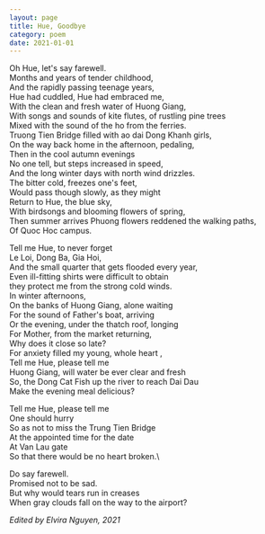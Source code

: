 ```yaml
---
layout: page
title: Hue, Goodbye
category: poem
date: 2021-01-01
---
```


Oh Hue, let's say farewell.\
Months and years of tender childhood,\
And the rapidly passing teenage years,\
Hue had cuddled, Hue had embraced me,\
With the clean and fresh water of Huong Giang,\
With songs and sounds of kite flutes, of rustling pine trees\
Mixed with the sound of the ho from the ferries. \
Truong Tien Bridge filled with ao dai Dong Khanh girls, \
On the way back home in the afternoon, pedaling,\
Then in the cool autumn evenings\
No one tell, but steps increased in speed,\
And the long winter days with north wind drizzles.\
The bitter cold, freezes one's feet,\
Would pass though slowly, as they might\
Return to Hue, the blue sky,\
With birdsongs and blooming flowers of spring,\
Then summer arrives Phuong flowers reddened the walking paths,\
Of Quoc Hoc campus.

Tell me Hue, to never forget\
Le Loi, Dong Ba, Gia Hoi,\
And the small quarter that gets flooded every year,\
Even ill-fitting shirts were difficult to obtain\
they protect me from the strong cold winds. \
In winter afternoons,\
On the banks of Huong Giang, alone waiting \
For the sound of Father's boat, arriving\
Or the evening, under the thatch roof, longing\
For Mother, from the market returning,\
Why does it close so late?\
For anxiety filled my young, whole heart ,\
Tell me Hue, please tell me\
Huong Giang, will water be ever clear and fresh\
So, the Dong Cat Fish up the river to reach Dai Dau\
Make the evening meal delicious?

Tell me Hue, please tell me\
One should hurry\
So as not to miss the Trung Tien Bridge\
At the appointed time for the date\
At Van Lau gate\
So that there would be no heart broken.\

Do say farewell.\
Promised not to be sad.\
But why would tears run in creases\
When gray clouds fall on the way to the airport?


_Edited by Elvira Nguyen, 2021_